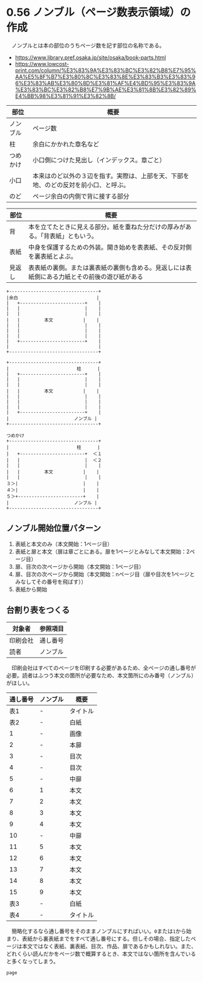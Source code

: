 # 0.56 ノンブル（ページ数表示領域）の作成

　ノンブルとは本の部位のうちページ数を記す部位の名称である。

* https://www.library.pref.osaka.jp/site/osaka/book-parts.html
* https://www.lowcost-print.com/column/%E3%83%9A%E3%83%BC%E3%82%B8%E7%95%AA%E5%8F%B7%E3%80%8C%E3%83%8E%E3%83%B3%E3%83%96%E3%83%AB%E3%80%8D%E3%81%AF%E4%BD%95%E3%83%9A%E3%83%BC%E3%82%B8%E7%9B%AE%E3%81%8B%E3%82%89%E4%BB%98%E3%81%91%E3%82%8B/

部位|概要
----|----
ノンブル|ページ数
柱|余白にかかれた章名など
つめかけ|小口側につけた見出し（インデックス。章ごと）
小口|本来はのど以外の３辺を指す。実際は、上部を天、下部を地、のどの反対を前小口、と呼ぶ。
のど|ページ余白の内側で背に接する部分

部位|概要
----|----
背|本を立てたときに見える部分。紙を重ねた分だけの厚みがある。「背表紙」ともいう。
表紙|中身を保護するための外装。開き始めを表表紙、その反対側を裏表紙とよぶ。
見返し|表表紙の裏側。または裏表紙の裏側も含める。見返しには表紙側にある力紙とその前後の遊び紙がある

```
+---------------------------------+
|余白                             |
|   +------------------------+    |
|   |                        |    |
|   |                        |    |
|   |         本文           |    |
|   |                        |    |
|   |                        |    |
|   |                        |    |
|   +------------------------+    |
|                                 |
+---------------------------------+
```
```
+---------------------------------+
|                         柱      |
|   +------------------------+    |
|   |                        |    |
|   |                        |    |
|   |         本文           |    |
|   |                        |    |
|   |                        |    |
|   |                        |    |
|   +------------------------+    |
|                        ノンブル |
+---------------------------------+
```

```
つめかけ
+---------------------------------+
|                         柱      |
|   +------------------------+  ＜１  
|   |                        |  ＜２
|   |                        |    |
|   |         本文           |    |
|   |                        |    |
３＞|                        |    |
４＞|                        |    |
５＞+------------------------+    |
|                        ノンブル |
+---------------------------------+
```

## ノンブル開始位置パターン

1. 表紙と本文のみ（本文開始：1ページ目）
2. 表紙と扉と本文（扉は章ごとにある。扉を1ページとみなして本文開始：2ページ目）
3. 扉、目次の次ページから開始（本文開始：1ページ目）
4. 扉、目次の次ページから開始（本文開始：nページ目（扉や目次を1ページとみなしてその番号を飛ばす））
5. 表紙から開始

## 台割り表をつくる

対象者|参照項目
------|--------
印刷会社|通し番号
読者|ノンブル

　印刷会社はすべてのページを印刷する必要があるため、全ページの通し番号が必要。読者はふつう本文の箇所が必要なため、本文箇所にのみ番号（ノンブル）がほしい。

通し番号|ノンブル|概要
--------|--------|----
表1|-|タイトル
表2|-|白紙
1|-|画像
2|-|本扉
3|-|目次
4|-|目次
5|-|中扉
6|1|本文
7|2|本文
8|3|本文
9|4|本文
10|-|中扉
11|5|本文
12|6|本文
13|7|本文
14|8|本文
15|9|本文
表3|-|白紙
表4|-|タイトル

　簡略化するなら通し番号をそのままノンブルにすればいい。`0`または`1`から始まり、表紙から裏表紙までをすべて通し番号にする。但しその場合、指定したページは本文ではなく表紙、裏表紙、目次、作品、扉であるかもしれない。また、どれくらい読んだかをページ数で概算するとき、本文ではない箇所を含んでいると多くなってしまう。

```css
page
```
